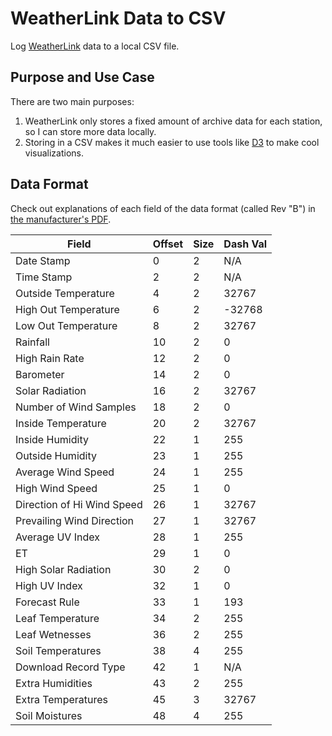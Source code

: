 # WeatherLink Data to CSV
Log [WeatherLink](http://www.weatherlink.com/) data to a local CSV file.

## Purpose and Use Case
There are two main purposes:
1. WeatherLink only stores a fixed amount of archive data for each station,
so I can store more data locally.
2. Storing in a CSV makes it much easier to use tools like 
[D3](https://d3js.org/) to make cool visualizations.

## Data Format
Check out explanations of each field of the data format (called Rev "B") in 
[the manufacturer's PDF](http://www.davisnet.com/support/weather/download/VantageSerialProtocolDocs_v261.pdf#page=32).

Field                      | Offset | Size | Dash Val 
---------------------------|--------|------|---------
Date Stamp                 | 0      | 2    | N/A      
Time Stamp                 | 2      | 2    | N/A      
Outside Temperature        | 4      | 2    | 32767    
High Out Temperature       | 6      | 2    | -32768   
Low Out Temperature        | 8      | 2    | 32767    
Rainfall                   | 10     | 2    | 0        
High Rain Rate             | 12     | 2    | 0        
Barometer                  | 14     | 2    | 0          
Solar Radiation            | 16     | 2    | 32767    
Number of Wind Samples     | 18     | 2    | 0         
Inside Temperature         | 20     | 2    | 32767     
Inside Humidity            | 22     | 1    | 255      
Outside Humidity           | 23     | 1    | 255      
Average Wind Speed         | 24     | 1    | 255      
High Wind Speed            | 25     | 1    | 0        
Direction of Hi Wind Speed | 26     | 1    | 32767    
Prevailing Wind Direction  | 27     | 1    | 32767     
Average UV Index           | 28     | 1    | 255      
ET                         | 29     | 1    | 0        
High Solar Radiation       | 30     | 2    | 0        
High UV Index              | 32     | 1    | 0        
Forecast Rule              | 33     | 1    | 193      
Leaf Temperature           | 34     | 2    | 255      
Leaf Wetnesses             | 36     | 2    | 255      
Soil Temperatures          | 38     | 4    | 255      
Download Record Type       | 42     | 1    | N/A      
Extra Humidities           | 43     | 2    | 255      
Extra Temperatures         | 45     | 3    | 32767    
Soil Moistures             | 48     | 4    | 255      
